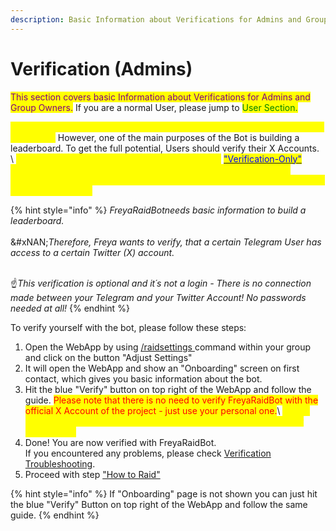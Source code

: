 ```yaml
---
description: Basic Information about Verifications for Admins and Group Owners.
---
```


# Verification (Admins)

<mark style="color:purple;">This section covers basic Information about Verifications for Admins and Group Owners.</mark> If you are a normal User, please jump to <mark style="color:green;">User Section.</mark>

<mark style="color:yellow;">Freya does allow non-verified Users to participate in raids if set up correctly by admins.</mark> However, one of the main purposes of the Bot is building a leaderboard. To get the full potential, Users should verify their X Accounts.\
\ <mark style="color:yellow;">Please note, that you can choose to run the bot in</mark> [<mark style="color:blue;">"Verification-Only"</mark>](https://docs.raidsharksbot.com/raid-settings/verification-only) <mark style="color:yellow;">mode. If that mode is activated, non-verified users aren´t allowed to participate. On First Install, RaidSharksBot is set to allow users to participate without verification.</mark>

{% hint style="info" %}
_FreyaRaidBotneeds basic information to build a leaderboard._\
\
&#xNAN;_&#x54;herefore, Freya wants to verify, that a certain Telegram User has access to a certain Twitter (X) account._

\
☝&#xFE0F;_&#x54;his verification is optional and it´s not a login - There is no connection made between your Telegram and your Twitter Account! No passwords needed at all!_
{% endhint %}

To verify yourself with the bot, please follow these steps:

1. Open the WebApp by using [/raidsettings ](https://docs.raidsharksbot.com/quick-commands-guide/raidsettings)command within your group and click on the button "Adjust Settings"
2. It will open the WebApp and show an "Onboarding" screen on first contact, which gives you basic information about the bot.
3. Hit the blue "Verify" button on top right of the WebApp and follow the guide. <mark style="color:red;">Please note that there is no need to verify FreyaRaidBot with the official X Account of the project - just use your personal one.</mark>\ <mark style="color:yellow;">Please note that the Twitter Username is sensitive to upper case and lower case letters!</mark>
4. Done! You are now verified with FreyaRaidBot.\
   If you encountered any problems, please check [Verification Troubleshooting](https://docs.raidsharksbot.com/setup-guide/verification-troubleshooting).
5. Proceed with step ["How to Raid"](https://docs.raidsharksbot.com/how-to-raid)

{% hint style="info" %}
If "Onboarding" page is not shown you can just hit the blue "Verify" Button on top right of the WebApp and follow the same guide.
{% endhint %}
